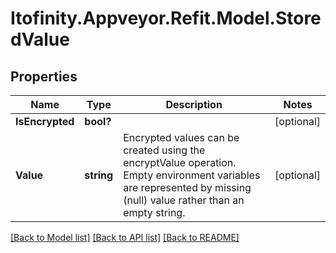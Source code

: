 # Itofinity.Appveyor.Refit.Model.StoredValue
## Properties

Name | Type | Description | Notes
------------ | ------------- | ------------- | -------------
**IsEncrypted** | **bool?** |  | [optional] 
**Value** | **string** | Encrypted values can be created using the encryptValue operation.  Empty environment variables are represented by missing (null) value rather than an empty string. | [optional] 

[[Back to Model list]](../README.md#documentation-for-models) [[Back to API list]](../README.md#documentation-for-api-endpoints) [[Back to README]](../README.md)

